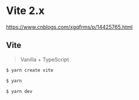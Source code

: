 # Vite 2.x

https://www.cnblogs.com/xgqfrms/p/14425765.html

## Vite

> Vanilla + TypeScript


```sh
$ yarn create vite

$ yarn

$ yarn dev

```
